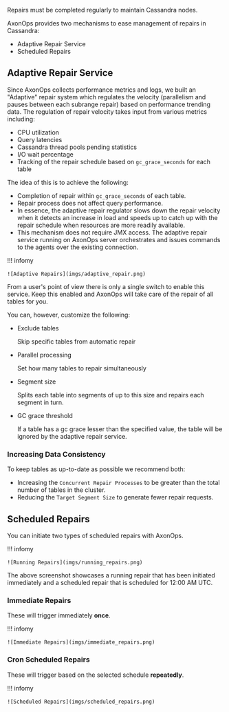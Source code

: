 Repairs must be completed regularly to maintain Cassandra nodes.

AxonOps provides two mechanisms to ease management of repairs in Cassandra:

* Adaptive Repair Service
* Scheduled Repairs

## Adaptive Repair Service

Since AxonOps collects performance metrics and logs, we built an "Adaptive" repair system which regulates the velocity (parallelism and pauses between each subrange repair) based on performance trending data. The regulation of repair velocity takes input from various metrics including:

* CPU utilization
* Query latencies
* Cassandra thread pools pending statistics
* I/O wait percentage
* Tracking of the repair schedule based on `gc_grace_seconds` for each table

The idea of this is to achieve the following:

* Completion of repair within `gc_grace_seconds` of each table.
* Repair process does not affect query performance.
* In essence, the adaptive repair regulator slows down the repair velocity when it detects an increase in load and speeds up to catch up with the repair schedule when resources are more readily available.
* This mechanism does not require JMX access. The adaptive repair service running on AxonOps server orchestrates and issues commands to the agents over the existing connection.

!!! infomy
    
    ![Adaptive Repairs](imgs/adaptive_repair.png)

From a user's point of view there is only a single switch to enable this service. Keep this enabled and AxonOps will take care of the repair of all tables for you. 

You can, however, customize the following:

* Exclude tables
  
    Skip specific tables from automatic repair

* Parallel processing
  
    Set how many tables to repair simultaneously

* Segment size
  
    Splits each table into segments of up to this size and repairs each segment in turn.

* GC grace threshold
  
    If a table has a gc grace lesser than the specified value, the table will be ignored by the adaptive repair service.

### Increasing Data Consistency

To keep tables as up-to-date as possible we recommend both:

* Increasing the `Concurrent Repair Processes` to be greater than the total number of tables in the cluster.
* Reducing the `Target Segment Size` to generate fewer repair requests.

## Scheduled Repairs

You can initiate two types of scheduled repairs with AxonOps.

!!! infomy 

    ![Running Repairs](imgs/running_repairs.png)
    

The above screenshot showcases a running repair that has been initiated immediately and a scheduled repair that is scheduled for 12:00 AM UTC.

### Immediate Repairs

These will trigger immediately **once**.

!!! infomy 

    ![Immediate Repairs](imgs/immediate_repairs.png)


### Cron Scheduled Repairs

These will trigger based on the selected schedule **repeatedly**.

!!! infomy 

    ![Scheduled Repairs](imgs/scheduled_repairs.png)
